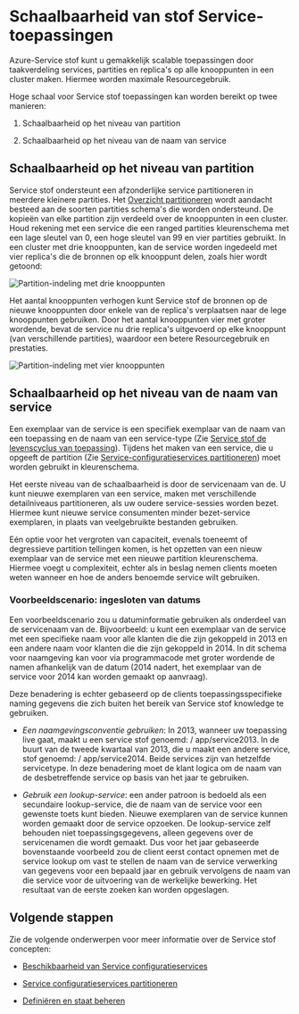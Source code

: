 <properties
   pageTitle="Schaalbaarheid van Service configuratieservices | Microsoft Azure"
   description="Wordt beschreven hoe u de schaal van de Service configuratieservices"
   services="service-fabric"
   documentationCenter=".net"
   authors="appi101"
   manager="timlt"
   editor=""/>

<tags
   ms.service="service-fabric"
   ms.devlang="dotnet"
   ms.topic="article"
   ms.tgt_pltfrm="NA"
   ms.workload="NA"
   ms.date="08/10/2016"
   ms.author="aprameyr"/>

# <a name="scaling-service-fabric-applications"></a>Schaalbaarheid van stof Service-toepassingen
Azure-Service stof kunt u gemakkelijk scalable toepassingen door taakverdeling services, partities en replica's op alle knooppunten in een cluster maken. Hiermee worden maximale Resourcegebruik.

Hoge schaal voor Service stof toepassingen kan worden bereikt op twee manieren:

1. Schaalbaarheid op het niveau van partition

2. Schaalbaarheid op het niveau van de naam van service

## <a name="scaling-at-the-partition-level"></a>Schaalbaarheid op het niveau van partition
Service stof ondersteunt een afzonderlijke service partitioneren in meerdere kleinere partities. Het [Overzicht partitioneren](service-fabric-concepts-partitioning.md) wordt aandacht besteed aan de soorten partities schema's die worden ondersteund. De kopieën van elke partition zijn verdeeld over de knooppunten in een cluster. Houd rekening met een service die een ranged partities kleurenschema met een lage sleutel van 0, een hoge sleutel van 99 en vier partities gebruikt. In een cluster met drie knooppunten, kan de service worden ingedeeld met vier replica's die de bronnen op elk knooppunt delen, zoals hier wordt getoond:

![Partition-indeling met drie knooppunten](./media/service-fabric-concepts-scalability/layout-three-nodes.png)

Het aantal knooppunten verhogen kunt Service stof de bronnen op de nieuwe knooppunten door enkele van de replica's verplaatsen naar de lege knooppunten gebruiken. Door het aantal knooppunten vier met groter wordende, bevat de service nu drie replica's uitgevoerd op elke knooppunt (van verschillende partities), waardoor een betere Resourcegebruik en prestaties.

![Partition-indeling met vier knooppunten](./media/service-fabric-concepts-scalability/layout-four-nodes.png)

## <a name="scaling-at-the-service-name-level"></a>Schaalbaarheid op het niveau van de naam van service
Een exemplaar van de service is een specifiek exemplaar van de naam van een toepassing en de naam van een service-type (Zie [Service stof de levenscyclus van toepassing](service-fabric-application-lifecycle.md)). Tijdens het maken van een service, die u opgeeft de partition (Zie [Service-configuratieservices partitioneren](service-fabric-concepts-partitioning.md)) moet worden gebruikt in kleurenschema.

Het eerste niveau van de schaalbaarheid is door de servicenaam van de. U kunt nieuwe exemplaren van een service, maken met verschillende detailniveaus partitioneren, als uw oudere service-sessies worden bezet. Hiermee kunt nieuwe service consumenten minder bezet-service exemplaren, in plaats van veelgebruikte bestanden gebruiken.

Eén optie voor het vergroten van capaciteit, evenals toeneemt of degressieve partition tellingen komen, is het opzetten van een nieuw exemplaar van de service met een nieuwe partition kleurenschema. Hiermee voegt u complexiteit, echter als in beslag nemen clients moeten weten wanneer en hoe de anders benoemde service wilt gebruiken.

### <a name="example-scenario-embedded-dates"></a>Voorbeeldscenario: ingesloten van datums
Een voorbeeldscenario zou u datuminformatie gebruiken als onderdeel van de servicenaam van de. Bijvoorbeeld: u kunt een exemplaar van de service met een specifieke naam voor alle klanten die die zijn gekoppeld in 2013 en een andere naam voor klanten die die zijn gekoppeld in 2014. In dit schema voor naamgeving kan voor via programmacode met groter wordende de namen afhankelijk van de datum (2014 nadert, het exemplaar van de service voor 2014 kan worden gemaakt op aanvraag).

Deze benadering is echter gebaseerd op de clients toepassingsspecifieke naming gegevens die zich buiten het bereik van Service stof knowledge te gebruiken.

- *Een naamgevingsconventie gebruiken*: In 2013, wanneer uw toepassing live gaat, maakt u een service stof genoemd: / app/service2013. In de buurt van de tweede kwartaal van 2013, die u maakt een andere service, stof genoemd: / app/service2014. Beide services zijn van hetzelfde servicetype. In deze benadering moet de klant logica om de naam van de desbetreffende service op basis van het jaar te gebruiken.

- *Gebruik een lookup-service*: een ander patroon is bedoeld als een secundaire lookup-service, die de naam van de service voor een gewenste toets kunt bieden. Nieuwe exemplaren van de service kunnen worden gemaakt door de service opzoeken. De lookup-service zelf behouden niet toepassingsgegevens, alleen gegevens over de servicenamen die wordt gemaakt. Dus voor het jaar gebaseerde bovenstaande voorbeeld zou de client eerst contact opnemen met de service lookup om vast te stellen de naam van de service verwerking van gegevens voor een bepaald jaar en gebruik vervolgens de naam van die service voor de uitvoering van de werkelijke bewerking. Het resultaat van de eerste zoeken kan worden opgeslagen.

## <a name="next-steps"></a>Volgende stappen

Zie de volgende onderwerpen voor meer informatie over de Service stof concepten:

- [Beschikbaarheid van Service configuratieservices](service-fabric-availability-services.md)

- [Service configuratieservices partitioneren](service-fabric-concepts-partitioning.md)

- [Definiëren en staat beheren](service-fabric-concepts-state.md)
